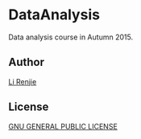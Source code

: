 # DataAnalysis
Data analysis course in Autumn 2015.

## Author
[Li Renjie](https://github.com/lirenjie95)

## License
[GNU GENERAL PUBLIC LICENSE](https://github.com/lirenjie95/DataAnalysis/blob/master/LICENSE)
